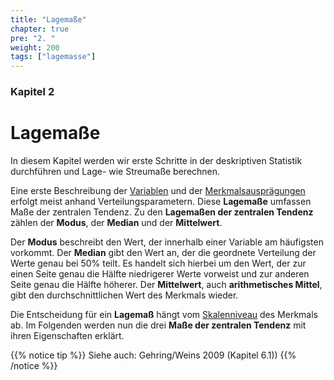 ```yaml
---
title: "Lagemaße"
chapter: true
pre: "2. "
weight: 200
tags: ["lagemasse"]
---
```


### Kapitel  2

# Lagemaße 

In diesem Kapitel werden wir erste Schritte in der deskriptiven Statistik durchführen und Lage- wie Streumaße berechnen.

Eine erste Beschreibung der [Variablen](../glossar/variable/index.html) und der [Merkmalsausprägungen](../glossar/merkmalsauspraegung/index.html) erfolgt meist anhand Verteilungsparametern. Diese **Lagemaße** umfassen Maße der zentralen Tendenz. Zu den **Lagemaßen der zentralen Tendenz** zählen der **Modus**, der **Median** und der **Mittelwert**.

Der **Modus** beschreibt den Wert, der innerhalb einer Variable am häufigsten vorkommt. Der **Median** gibt den Wert an, der die geordnete Verteilung der Werte genau bei 50\% teilt. Es handelt sich hierbei um den Wert, der zur einen Seite genau die Hälfte niedrigerer Werte vorweist und zur anderen Seite genau die Hälfte höherer. Der **Mittelwert**, auch **arithmetisches Mittel**, gibt den durchschnittlichen Wert des Merkmals wieder.

Die Entscheidung für ein **Lagemaß** hängt vom [Skalenniveau](../glossar/skalenniveau/index.html) des Merkmals ab.
Im Folgenden werden nun die drei **Maße der zentralen Tendenz** mit ihren Eigenschaften erklärt.

{{% notice tip %}}
Siehe auch: Gehring/Weins 2009 (Kapitel 6.1))
{{% /notice %}}
